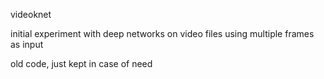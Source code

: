 videoknet

initial experiment with deep networks on video files
using multiple frames as input

old code, just kept in case of need

